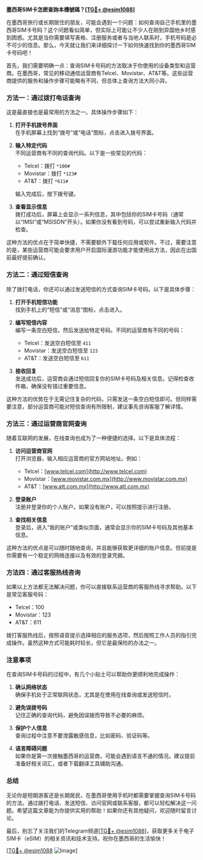 **墨西哥SIM卡怎麽查詢本機號碼？[[TG💪+ @esim1088](https://t.me/s/esim1088)]**

在墨西哥旅行或长期居住的朋友，可能会遇到一个问题：如何查询自己手机里的墨西哥SIM卡号码？这个问题看似简单，但实际上可能让不少人在刚到异国他乡时感到困惑。尤其是当你需要填写表格、注册服务或者与当地人联系时，手机号码是必不可少的信息。那么，今天就让我们来详细探讨一下如何快速找到你的墨西哥SIM卡号码吧！

首先，我们需要明确一点：查询SIM卡号码的方法取决于你使用的设备类型和运营商。在墨西哥，常见的移动通信运营商有Telcel、Movistar、AT&T等。这些运营商提供的服务和操作步骤可能略有不同，但总体上查询方法大同小异。

### 方法一：通过拨打电话查询

这是最直接也是最常用的方法之一。具体操作步骤如下：

1. **打开手机拨号界面**  
   在手机屏幕上找到“拨号”或“电话”图标，点击进入拨号界面。

2. **输入特定代码**  
   不同运营商有不同的查询代码。以下是一些常见的代码：
   - Telcel：拨打 `*100#`
   - Movistar：拨打 `*123#`
   - AT&T：拨打 `*611#`

   输入完成后，按下拨号键。

3. **查看显示信息**  
   拨打成功后，屏幕上会显示一系列信息，其中包括你的SIM卡号码（通常以“IMSI”或“MSISDN”开头）。如果你没有看到号码，可以尝试重新输入代码并检查。

这种方法的优点在于简单快捷，不需要额外下载任何应用或软件。不过，需要注意的是，某些运营商可能会要求用户开启国际漫游功能才能使用此方法，因此在出国前最好提前确认。

### 方法二：通过短信查询

除了拨打电话，你还可以通过发送短信的方式查询SIM卡号码。以下是具体步骤：

1. **打开手机短信功能**  
   找到手机上的“短信”或“消息”图标，点击进入。

2. **编写短信内容**  
   编写一条空白短信，然后发送给特定号码。不同的运营商有不同的号码：
   - Telcel：发送空白短信至 `411`
   - Movistar：发送空白短信至 `123`
   - AT&T：发送空白短信至 `611`

3. **接收回复**  
   发送成功后，运营商会通过短信回复你的SIM卡号码及相关信息。记得检查收件箱，确保没有错过重要信息。

这种方法的优势在于无需记住复杂的代码，只需发送一条空白短信即可。但同样需要注意，部分运营商可能对短信查询有所限制，建议事先咨询客服了解详情。

### 方法三：通过运营商官网查询

随着互联网的发展，在线查询也成为了一种便捷的选择。以下是具体流程：

1. **访问运营商官网**  
   打开浏览器，输入相应运营商的官方网站地址。例如：
   - Telcel：[www.telcel.com](http://www.telcel.com)
   - Movistar：[www.movistar.com.mx](http://www.movistar.com.mx)
   - AT&T：[www.att.com.mx](http://www.att.com.mx)

2. **登录账户**  
   注册并登录你的个人账户。如果没有账户，可以按照提示进行注册。

3. **查找相关信息**  
   登录后，进入“我的账户”或类似页面，通常会显示你的SIM卡号码及其他基本信息。

这种方法的优点是可以随时随地查询，并且能够获取更详细的账户信息。但前提是你需要有一个稳定的网络连接以及有效的登录凭据。

### 方法四：通过客服热线咨询

如果以上方法都无法解决问题，你可以直接联系运营商的客服热线寻求帮助。以下是常见客服号码：
- Telcel：100
- Movistar：123
- AT&T：611

拨打客服热线后，按照语音提示选择相应的服务选项，然后按照工作人员的指引完成操作。虽然这种方式可能耗时较长，但它是最保险的办法之一。

### 注意事项

在查询SIM卡号码的过程中，有几个小贴士可以帮助你更顺利地完成操作：

1. **确认网络状态**  
   确保手机处于正常联网状态，尤其是在使用在线查询或发送短信时。

2. **避免误拨号码**  
   记住正确的查询代码，避免因误拨而导致不必要的麻烦。

3. **保护个人信息**  
   查询过程中注意不要泄露敏感信息，比如密码、验证码等。

4. **语言障碍问题**  
   如果你是第一次接触墨西哥的运营商，可能会遇到语言不通的情况。建议提前准备好相关词汇，或者下载翻译工具辅助沟通。

### 总结

无论你是短期游客还是长期居民，在墨西哥使用手机时都需要掌握查询SIM卡号码的方法。通过拨打电话、发送短信、访问官网或联系客服，都可以轻松解决这一问题。希望这篇文章能为你提供实用的帮助！如果你还有其他疑问，欢迎随时留言讨论。

最后，别忘了关注我们的Telegram频道[[TG💪+ @esim1088](https://t.me/s/esim1088)]，获取更多关于电子SIM卡（eSIM）的相关资讯和技术支持。祝你在墨西哥的生活愉快！

[[TG💪+ @esim1088](https://t.me/s/esim1088) ![Image](https://i.postimg.cc/4NQfJmqS/Snipaste-2025-05-13-00-14-12.png)]